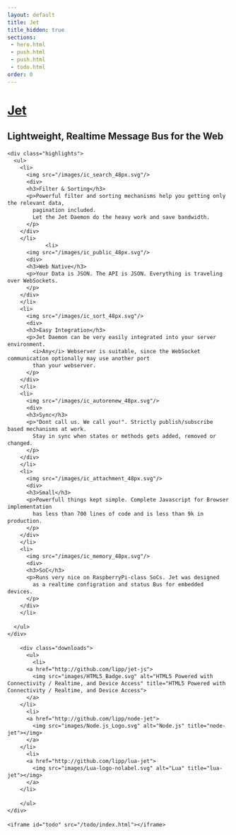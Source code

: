 ```yaml
---
layout: default
title: Jet
title_hidden: true
sections:
 - hero.html
 - push.html
 - push.html
 - todo.html
order: 0
---
```


<div id="hero">
  <div id="logo">
    <a href="/index.html">
      <h1 id="brand">Jet</h1>
    </a>
    <div>
      <h2 id="tagline">Lightweight, Realtime Message Bus for the Web</h2>
    </div>
  </div>
</div>

    <div class="highlights">
      <ul>
        <li>
          <img src="/images/ic_search_48px.svg"/>
          <div>
          <h3>Filter & Sorting</h3>
          <p>Powerful filter and sorting mechanisms help you getting only the relevant data,
            pagination included.
            Let the Jet Daemon do the heavy work and save bandwidth.
          </p>
        </div>
        </li>
                <li>
          <img src="/images/ic_public_48px.svg"/>
          <div>
          <h3>Web Native</h3>
          <p>Your Data is JSON. The API is JSON. Everything is traveling over WebSockets.
          </p>
        </div>
        </li>
        <li>
          <img src="/images/ic_sort_48px.svg"/>
          <div>
          <h3>Easy Integration</h3>
          <p>Jet Daemon can be very easily integrated into your server environment.
            <i>Any</i> Webserver is suitable, since the WebSocket communication optionally may use another port
            than your webserver.
          </p>
        </div>
        </li>
        <li>
          <img src="/images/ic_autorenew_48px.svg"/>
          <div>
          <h3>Sync</h3>
          <p>"Dont call us. We call you!". Strictly publish/subscribe based mechanisms at work.
            Stay in sync when states or methods gets added, removed or changed.
          </p>
        </div>
        </li>
        <li>
          <img src="/images/ic_attachment_48px.svg"/>
          <div>
          <h3>Small</h3>
          <p>Powerfull things kept simple. Complete Javascript for Browser implementation
            has less than 700 lines of code and is less than 9k in production.
          </p>
        </div>
        </li>
        <li>
          <img src="/images/ic_memory_48px.svg"/>
          <div>
          <h3>SoC</h3>
          <p>Runs very nice on RaspberryPi-class SoCs. Jet was designed
            as a realtime configration and status Bus for embedded devices.
          </p>
        </div>
        </li>

      </ul>
    </div>

        <div class="downloads">
          <ul>
            <li>
          <a href="http://github.com/lipp/jet-js">
            <img src="images/HTML5_Badge.svg" alt="HTML5 Powered with Connectivity / Realtime, and Device Access" title="HTML5 Powered with Connectivity / Realtime, and Device Access">
          </a>
        </li>
          <li>
          <a href="http://github.com/lipp/node-jet">
            <img src="images/Node.js_Logo.svg" alt="Node.js" title="node-jet"></img>
          </a>
        </li>
          <li>
          <a href="http://github.com/lipp/lua-jet">
            <img src="images/Lua-logo-nolabel.svg" alt="Lua" title="lua-jet"></img>
          </a>
        </li>

        </ul>
    </div>

    <iframe id="todo" src="/todo/index.html"></iframe>
